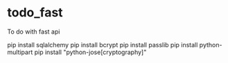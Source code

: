 # todo_fast
To do with fast api

pip install sqlalchemy
pip install bcrypt
pip install passlib
pip install python-multipart
pip install "python-jose[cryptography]"